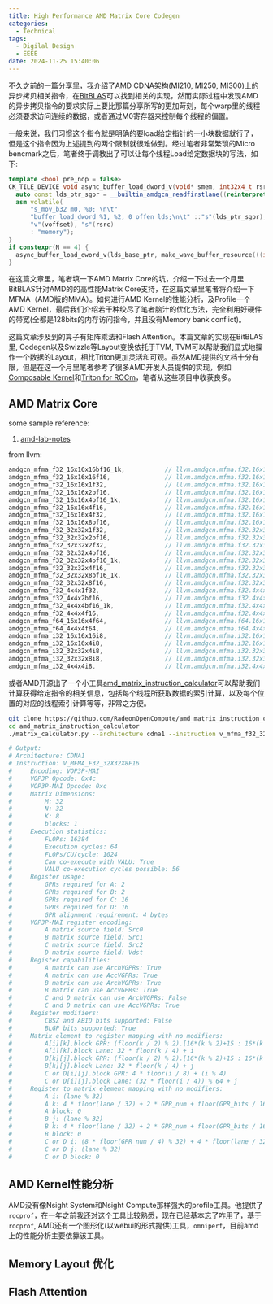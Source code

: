 ```yaml
---
title: High Performance AMD Matrix Core Codegen
categories:
  - Technical
tags:
  - Digilal Design
  - EEEE
date: 2024-11-25 15:40:06
---
```


不久之前的一篇分享里，我介绍了AMD CDNA架构(MI210, MI250, MI300)上的异步拷贝相关指令，在[BitBLAS](https://github.com/microsoft/BitBLAS)可以找到相关的实现，然而实际过程中发现AMD的异步拷贝指令的要求实际上要比那篇分享所写的更加苛刻，每个warp里的线程必须要求访问连续的数据，或者通过M0寄存器来控制每个线程的偏置。

一般来说，我们习惯这个指令就是明确的要load给定指针的一小块数据就行了，但是这个指令因为上述提到的两个限制就很难做到。经过笔者非常繁琐的Micro bencmark之后，笔者终于调教出了可以让每个线程Load给定数据块的写法，如下:

```cpp
template <bool pre_nop = false>
CK_TILE_DEVICE void async_buffer_load_dword_v(void* smem, int32x4_t rsrc, index_t voffset) {
  auto const lds_ptr_sgpr = __builtin_amdgcn_readfirstlane((reinterpret_cast<uintptr_t>(smem)));
  asm volatile(
      "s_mov_b32 m0, %0; \n\t"
      "buffer_load_dword %1, %2, 0 offen lds;\n\t" ::"s"(lds_ptr_sgpr),
      "v"(voffset), "s"(rsrc)
      : "memory");
}
if constexpr(N == 4) {
  async_buffer_load_dword_v(lds_base_ptr, make_wave_buffer_resource(((int32_t *)global_base_ptr) - threadIdx.x), threadIdx.x * N /*assume 4 bytes*/);
}
```

在这篇文章里，笔者填一下AMD Matrix Core的坑，介绍一下过去一个月里BitBLAS针对AMD的的高性能Matrix Core支持，在这篇文章里笔者将介绍一下MFMA（AMD版的MMA）。如何进行AMD Kernel的性能分析，及Profile一个AMD Kernel，最后我们介绍若干种绞尽了笔者脑汁的优化方法，完全利用好硬件的带宽(全都是128bits的内存访问指令，并且没有Memory bank conflict)。

这篇文章涉及到的算子有矩阵乘法和Flash Attention。本篇文章的实现在BitBLAS里, Codegen以及Swizzle等Layout变换依托于TVM, TVM可以帮助我们显式地操作一个数据的Layout，相比Triton更加灵活和可观。虽然AMD提供的文档十分有限，但是在这一个月里笔者参考了很多AMD开发人员提供的实现，例如[Composable Kernel](https://github.com/ROCm/composable_kernel)和[Triton for ROCm](https://github.com/ROCm/triton)，笔者从这些项目中收获良多。

<!-- more -->

## AMD Matrix Core

some sample reference:

1. [amd-lab-notes](https://github1s.com/amd/amd-lab-notes/blob/540726835443513845cd16e5c5517466e6fbef6c/matrix-cores/src/mfma_fp32_32x32x8fp16.cpp)


from llvm:

```cpp
amdgcn_mfma_f32_16x16x16bf16_1k,           // llvm.amdgcn.mfma.f32.16x16x16bf16.1k
amdgcn_mfma_f32_16x16x16f16,               // llvm.amdgcn.mfma.f32.16x16x16f16
amdgcn_mfma_f32_16x16x1f32,                // llvm.amdgcn.mfma.f32.16x16x1f32
amdgcn_mfma_f32_16x16x2bf16,               // llvm.amdgcn.mfma.f32.16x16x2bf16
amdgcn_mfma_f32_16x16x4bf16_1k,            // llvm.amdgcn.mfma.f32.16x16x4bf16.1k
amdgcn_mfma_f32_16x16x4f16,                // llvm.amdgcn.mfma.f32.16x16x4f16
amdgcn_mfma_f32_16x16x4f32,                // llvm.amdgcn.mfma.f32.16x16x4f32
amdgcn_mfma_f32_16x16x8bf16,               // llvm.amdgcn.mfma.f32.16x16x8bf16
amdgcn_mfma_f32_32x32x1f32,                // llvm.amdgcn.mfma.f32.32x32x1f32
amdgcn_mfma_f32_32x32x2bf16,               // llvm.amdgcn.mfma.f32.32x32x2bf16
amdgcn_mfma_f32_32x32x2f32,                // llvm.amdgcn.mfma.f32.32x32x2f32
amdgcn_mfma_f32_32x32x4bf16,               // llvm.amdgcn.mfma.f32.32x32x4bf16
amdgcn_mfma_f32_32x32x4bf16_1k,            // llvm.amdgcn.mfma.f32.32x32x4bf16.1k
amdgcn_mfma_f32_32x32x4f16,                // llvm.amdgcn.mfma.f32.32x32x4f16
amdgcn_mfma_f32_32x32x8bf16_1k,            // llvm.amdgcn.mfma.f32.32x32x8bf16.1k
amdgcn_mfma_f32_32x32x8f16,                // llvm.amdgcn.mfma.f32.32x32x8f16
amdgcn_mfma_f32_4x4x1f32,                  // llvm.amdgcn.mfma.f32.4x4x1f32
amdgcn_mfma_f32_4x4x2bf16,                 // llvm.amdgcn.mfma.f32.4x4x2bf16
amdgcn_mfma_f32_4x4x4bf16_1k,              // llvm.amdgcn.mfma.f32.4x4x4bf16.1k
amdgcn_mfma_f32_4x4x4f16,                  // llvm.amdgcn.mfma.f32.4x4x4f16
amdgcn_mfma_f64_16x16x4f64,                // llvm.amdgcn.mfma.f64.16x16x4f64
amdgcn_mfma_f64_4x4x4f64,                  // llvm.amdgcn.mfma.f64.4x4x4f64
amdgcn_mfma_i32_16x16x16i8,                // llvm.amdgcn.mfma.i32.16x16x16i8
amdgcn_mfma_i32_16x16x4i8,                 // llvm.amdgcn.mfma.i32.16x16x4i8
amdgcn_mfma_i32_32x32x4i8,                 // llvm.amdgcn.mfma.i32.32x32x4i8
amdgcn_mfma_i32_32x32x8i8,                 // llvm.amdgcn.mfma.i32.32x32x8i8
amdgcn_mfma_i32_4x4x4i8,                   // llvm.amdgcn.mfma.i32.4x4x4i8
```

或者AMD开源出了一个小工具[amd_matrix_instruction_calculator](https://github.com/RadeonOpenCompute/amd_matrix_instruction_calculator)可以帮助我们计算获得给定指令的相关信息，包括每个线程所获取数据的索引计算，以及每个位置的对应的线程索引计算等等，非常之方便。

```bash
git clone https://github.com/RadeonOpenCompute/amd_matrix_instruction_calculator
cd amd_matrix_instruction_calculator
./matrix_calculator.py --architecture cdna1 --instruction v_mfma_f32_32x32x8f16 --detail-instruction

# Output:
# Architecture: CDNA1
# Instruction: V_MFMA_F32_32X32X8F16
#     Encoding: VOP3P-MAI
#     VOP3P Opcode: 0x4c
#     VOP3P-MAI Opcode: 0xc
#     Matrix Dimensions:
#         M: 32
#         N: 32
#         K: 8
#         blocks: 1
#     Execution statistics:
#         FLOPs: 16384
#         Execution cycles: 64
#         FLOPs/CU/cycle: 1024
#         Can co-execute with VALU: True
#         VALU co-execution cycles possible: 56
#     Register usage:
#         GPRs required for A: 2
#         GPRs required for B: 2
#         GPRs required for C: 16
#         GPRs required for D: 16
#         GPR alignment requirement: 4 bytes
#     VOP3P-MAI register encoding:
#         A matrix source field: Src0
#         B matrix source field: Src1
#         C matrix source field: Src2
#         D matrix source field: Vdst
#     Register capabilities:
#         A matrix can use ArchVGPRs: True
#         A matrix can use AccVGPRs: True
#         B matrix can use ArchVGPRs: True
#         B matrix can use AccVGPRs: True
#         C and D matrix can use ArchVGPRs: False
#         C and D matrix can use AccVGPRs: True
#     Register modifiers:
#         CBSZ and ABID bits supported: False
#         BLGP bits supported: True
#     Matrix element to register mapping with no modifiers:
#         A[i][k].block GPR: (floor(k / 2) % 2).[16*(k % 2)+15 : 16*(k % 2)]
#         A[i][k].block Lane: 32 * floor(k / 4) + i
#         B[k][j].block GPR: (floor(k / 2) % 2).[16*(k % 2)+15 : 16*(k % 2)]
#         B[k][j].block Lane: 32 * floor(k / 4) + j
#         C or D[i][j].block GPR: 4 * floor(i / 8) + (i % 4)
#         C or D[i][j].block Lane: (32 * floor(i / 4)) % 64 + j
#     Register to matrix element mapping with no modifiers:
#         A i: (lane % 32)
#         A k: 4 * floor(lane / 32) + 2 * GPR_num + floor(GPR_bits / 16)
#         A block: 0
#         B j: (lane % 32)
#         B k: 4 * floor(lane / 32) + 2 * GPR_num + floor(GPR_bits / 16)
#         B block: 0
#         C or D i: (8 * floor(GPR_num / 4) % 32) + 4 * floor(lane / 32) + (GPR_num % 4)
#         C or D j: (lane % 32)
#         C or D block: 0
```

## AMD Kernel性能分析

AMD没有像Nsight System和Nsight Compute那样强大的profile工具。他提供了`rocprof`，在一年之前我还对这个工具比较熟悉，现在已经基本忘了咋用了，基于`rocprof`, AMD还有一个图形化(以webui的形式提供)工具，`omniperf`，目前amd上的性能分析主要依靠该工具。

## Memory Layout 优化

## Flash Attention


```

```